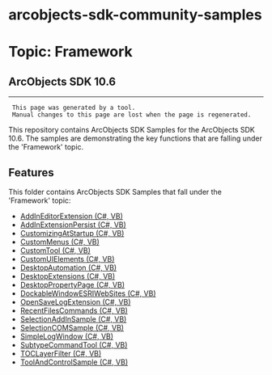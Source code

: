 # arcobjects-sdk-community-samples 
# Topic: Framework
## ArcObjects SDK 10.6  

----------
     This page was generated by a tool.
     Manual changes to this page are lost when the page is regenerated.

This repository contains ArcObjects SDK Samples for the ArcObjects SDK 10.6.  The samples are demonstrating the key functions that are falling under the 'Framework' topic.  


## Features

This folder contains ArcObjects SDK Samples that fall under the 'Framework' topic:

* [AddInEditorExtension (C#, VB)](../../../../tree/master/Net/Framework/AddInEditorExtension)  
* [AddInExtensionPersist (C#, VB)](../../../../tree/master/Net/Framework/AddInExtensionPersist)  
* [CustomizingAtStartup (C#, VB)](../../../../tree/master/Net/Framework/CustomizingAtStartup)  
* [CustomMenus (C#, VB)](../../../../tree/master/Net/Framework/CustomMenus)  
* [CustomTool (C#, VB)](../../../../tree/master/Net/Framework/CustomTool)  
* [CustomUIElements (C#, VB)](../../../../tree/master/Net/Framework/CustomUIElements)  
* [DesktopAutomation (C#, VB)](../../../../tree/master/Net/Framework/DesktopAutomation)  
* [DesktopExtensions (C#, VB)](../../../../tree/master/Net/Framework/DesktopExtensions)  
* [DesktopPropertyPage (C#, VB)](../../../../tree/master/Net/Framework/DesktopPropertyPage)  
* [DockableWindowESRIWebSites (C#, VB)](../../../../tree/master/Net/Framework/DockableWindowESRIWebSites)  
* [OpenSaveLogExtension (C#, VB)](../../../../tree/master/Net/Framework/OpenSaveLogExtension)  
* [RecentFilesCommands (C#, VB)](../../../../tree/master/Net/Framework/RecentFilesCommands)  
* [SelectionAddInSample (C#, VB)](../../../../tree/master/Net/Framework/SelectionAddInSample)  
* [SelectionCOMSample (C#, VB)](../../../../tree/master/Net/Framework/SelectionCOMSample)  
* [SimpleLogWindow (C#, VB)](../../../../tree/master/Net/Framework/SimpleLogWindow)  
* [SubtypeCommandTool (C#, VB)](../../../../tree/master/Net/Framework/SubtypeCommandTool)  
* [TOCLayerFilter (C#, VB)](../../../../tree/master/Net/Framework/TOCLayerFilter)  
* [ToolAndControlSample (C#, VB)](../../../../tree/master/Net/Framework/ToolAndControlSample)  


